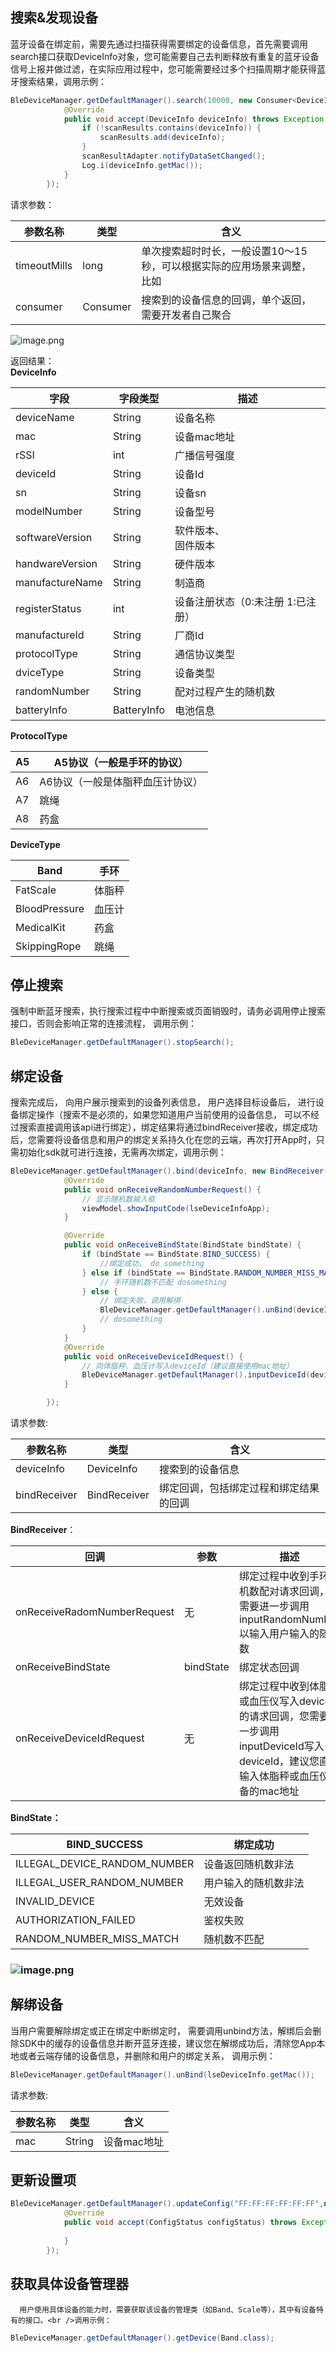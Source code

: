 <a name="p4E6i"></a>
## 搜索&发现设备
蓝牙设备在绑定前，需要先通过扫描获得需要绑定的设备信息，首先需要调用search接口获取DeviceInfo对象，您可能需要自己去判断释放有重复的蓝牙设备信号上报并做过滤，在实际应用过程中，您可能需要经过多个扫描周期才能获得蓝牙搜索结果，调用示例：
```java
BleDeviceManager.getDefaultManager().search(10000, new Consumer<DeviceInfo>() {
            @Override
            public void accept(DeviceInfo deviceInfo) throws Exception {
                if (!scanResults.contains(deviceInfo)) {
                    scanResults.add(deviceInfo);
                }
                scanResultAdapter.notifyDataSetChanged();
                Log.i(deviceInfo.getMac());
            }
        });
```
请求参数：

| 参数名称 | 类型 | 含义 |
| --- | --- | --- |
| timeoutMills | long | 单次搜索超时时长，一般设置10～15秒，可以根据实际的应用场景来调整， 比如 |
| consumer | Consumer<DeviceInfo> | 搜索到的设备信息的回调，单个返回，需要开发者自己聚合 |

![image.png](https://cdn.nlark.com/yuque/0/2021/png/265997/1616663997679-c2ca0bcd-99a4-4bd1-8ed3-a79d96707d97.png#crop=0&crop=0&crop=1&crop=1&height=351&id=qOBAE&margin=%5Bobject%20Object%5D&name=image.png&originHeight=351&originWidth=746&originalType=binary&ratio=1&rotation=0&showTitle=false&size=33445&status=done&style=none&title=&width=746)

返回结果：<br />**DeviceInfo**

| 字段 | 字段类型 | 描述 |
| --- | --- | --- |
| deviceName | String | 设备名称 |
| mac | String | 设备mac地址 |
| rSSI | int | 广播信号强度 |
| deviceId | String | 设备Id |
| sn | String | 设备sn |
| modelNumber | String | 设备型号 |
| softwareVersion | String | 软件版本、<br />固件版本 |
| handwareVersion | String | 硬件版本 |
| manufactureName | String | 制造商 |
| registerStatus | int | 设备注册状态（0:未注册 1:已注册） |
| manufactureId | String | 厂商Id |
| protocolType | String | 通信协议类型 |
| dviceType | String | 设备类型 |
| randomNumber | String | 配对过程产生的随机数 |
| batteryInfo | BatteryInfo | 电池信息 |



**ProtocolType**

| A5 | A5协议（一般是手环的协议） |
| --- | --- |
| A6 | A6协议（一般是体脂秤血压计协议） |
| A7 | 跳绳 |
| A8 | 药盒 |



**DeviceType**

| Band | 手环 |
| --- | --- |
| FatScale | 体脂秤 |
| BloodPressure | 血压计 |
| MedicalKit | 药盒 |
| SkippingRope | 跳绳 |

<a name="mtPfx"></a>
## 停止搜索
强制中断蓝牙搜索，执行搜索过程中中断搜索或页面销毁时，请务必调用停止搜索接口，否则会影响正常的连接流程， 调用示例：
```java
BleDeviceManager.getDefaultManager().stopSearch();
```
<a name="8FYLT"></a>
## 绑定设备
搜索完成后， 向用户展示搜索到的设备列表信息， 用户选择目标设备后， 进行设备绑定操作（搜索不是必须的，如果您知道用户当前使用的设备信息， 可以不经过搜索直接调用该api进行绑定），绑定结果将通过bindReceiver接收，绑定成功后，您需要将设备信息和用户的绑定关系持久化在您的云端，再次打开App时，只需初始化sdk就可进行连接，无需再次绑定，调用示例：
```java
BleDeviceManager.getDefaultManager().bind(deviceInfo, new BindReceiver() {
            @Override
            public void onReceiveRandomNumberRequest() {
                // 显示随机数输入框
                viewModel.showInputCode(lseDeviceInfoApp);
            }

            @Override
            public void onReceiveBindState(BindState bindState) {
                if (bindState == BindState.BIND_SUCCESS) {
                    //绑定成功， do something
                } else if (bindState == BindState.RANDOM_NUMBER_MISS_MATCH) {
                    // 手环随机数不匹配 dosomething
                } else {
                    // 绑定失败，调用解绑
                    BleDeviceManager.getDefaultManager().unBind(deviceInfo.getMac());
                	// dosomething
                }
            }
            @Override
            public void onReceiveDeviceIdRequest() {
                // 向体脂秤、血压计写入deviceId（建议直接使用mac地址）
                BleDeviceManager.getDefaultManager().inputDeviceId(deviceInfo.getMac(), lseDeviceInfo.getMac().replace(":", ""));
            }

        });
```
请求参数:

| 参数名称 | 类型 | 含义 |
| --- | --- | --- |
| deviceInfo | DeviceInfo | 搜索到的设备信息 |
| bindReceiver | BindReceiver | 绑定回调，包括绑定过程和绑定结果的回调 |


**BindReceiver**：

| 回调 | 参数 | 描述 |
| --- | --- | --- |
| onReceiveRadomNumberRequest | 无 | 绑定过程中收到手环随机数配对请求回调，您需要进一步调用inputRandomNumber以输入用户输入的随机数 |
| onReceiveBindState | bindState | 绑定状态回调 |
| onReceiveDeviceIdRequest | 无 | 绑定过程中收到体脂秤或血压仪写入deviceId的请求回调，您需要进一步调用inputDeviceId写入deviceId，建议您直接输入体脂秤或血压仪设备的mac地址 |

**BindState：**

| BIND_SUCCESS | 绑定成功 |
| --- | --- |
| ILLEGAL_DEVICE_RANDOM_NUMBER | 设备返回随机数非法 |
| ILLEGAL_USER_RANDOM_NUMBER | 用户输入的随机数非法 |
| INVALID_DEVICE | 无效设备 |
| AUTHORIZATION_FAILED | 鉴权失败 |
| RANDOM_NUMBER_MISS_MATCH | 随机数不匹配 |

<a name="bkF1c"></a>
### ![image.png](https://cdn.nlark.com/yuque/0/2021/png/265997/1616664048605-ea10350d-f9ff-4af3-ae44-d68dd360394d.png#crop=0&crop=0&crop=1&crop=1&height=417&id=xRCsV&margin=%5Bobject%20Object%5D&name=image.png&originHeight=417&originWidth=746&originalType=binary&ratio=1&rotation=0&showTitle=false&size=21803&status=done&style=none&title=&width=746)
<a name="djf4d"></a>
## 解绑设备
当用户需要解除绑定或正在绑定中断绑定时， 需要调用unbind方法，解绑后会删除SDK中的缓存的设备信息并断开蓝牙连接，建议您在解绑成功后，清除您App本地或者云端存储的设备信息，并删除和用户的绑定关系， 调用示例：
```java
BleDeviceManager.getDefaultManager().unBind(lseDeviceInfo.getMac());
```
请求参数:

| 参数名称 | 类型 | 含义 |
| --- | --- | --- |
| mac | String | 设备mac地址 |

<a name="TrY9t"></a>
## 更新设置项

```java
BleDeviceManager.getDefaultManager().updateConfig("FF:FF:FF:FF:FF:FF",new HeartRateSwitch(),new Consumer<ConfigStatus>() {
            @Override
            public void accept(ConfigStatus configStatus) throws Exception {
                
            }
        });
```
<a name="odu3V"></a>
## 获取具体设备管理器
      用户使用具体设备的能力时，需要获取该设备的管理类（如Band、Scale等），其中有设备特有的接口。<br />调用示例：
```java
BleDeviceManager.getDefaultManager().getDevice(Band.class);
```


